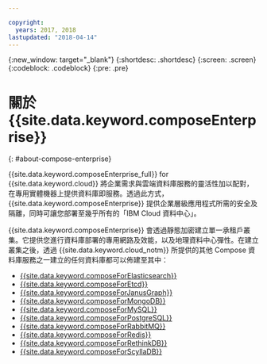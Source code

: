 ```yaml
---

copyright:
  years: 2017, 2018
lastupdated: "2018-04-14"
---
```


{:new_window: target="_blank"}
{:shortdesc: .shortdesc}
{:screen: .screen}
{:codeblock: .codeblock}
{:pre: .pre}

# 關於 {{site.data.keyword.composeEnterprise}}
{: #about-compose-enterprise}

{{site.data.keyword.composeEnterprise_full}} for {{site.data.keyword.cloud}} 將企業需求與雲端資料庫服務的靈活性加以配對，在專用實體機器上提供資料庫即服務。透過此方式，{{site.data.keyword.composeEnterprise}} 提供企業層級應用程式所需的安全及隔離，同時可讓您部署至幾乎所有的「IBM Cloud 資料中心」。

{{site.data.keyword.composeEnterprise}} 會透過靜態加密建立單一承租戶叢集。它提供您進行資料庫部署的專用網路及效能，以及地理資料中心彈性。在建立叢集之後，透過 {{site.data.keyword.cloud_notm}} 所提供的其他 Compose 資料庫服務之一建立的任何資料庫都可以佈建至其中：

- [{{site.data.keyword.composeForElasticsearch}}](https://console.{DomainName}/catalog/services/compose-for-elasticsearch)
- [{{site.data.keyword.composeForEtcd}}](https://console.{DomainName}/catalog/services/compose-for-etcd)
- [{{site.data.keyword.composeForJanusGraph}}](https://console.{DomainName}/catalog/services/compose-for-janusgraph)
- [{{site.data.keyword.composeForMongoDB}}](https://console.{DomainName}/catalog/services/compose-for-mongodb)
- [{{site.data.keyword.composeForMySQL}}](https://console.{DomainName}/catalog/services/compose-for-mysql)
- [{{site.data.keyword.composeForPostgreSQL}}](https://console.{DomainName}/catalog/services/compose-for-postgresql)
- [{{site.data.keyword.composeForRabbitMQ}}](https://console.{DomainName}/catalog/services/compose-for-rabbitmq)
- [{{site.data.keyword.composeForRedis}}](https://console.{DomainName}/catalog/services/compose-for-redis)
- [{{site.data.keyword.composeForRethinkDB}}](https://console.{DomainName}/catalog/services/compose-for-rethinkdb)
- [{{site.data.keyword.composeForScyllaDB}}](https://console.{DomainName}/catalog/services/compose-for-scylladb)
